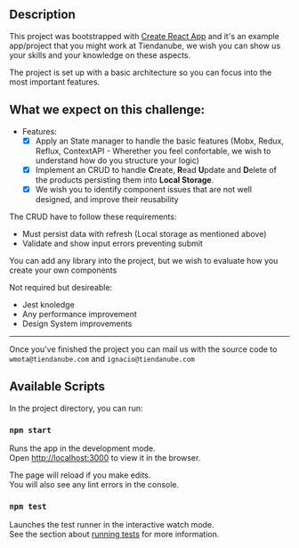## Description
This project was bootstrapped with [Create React App](https://github.com/facebook/create-react-app)
and it's an example app/project that you might work at Tiendanube, we wish you can show us your skills and your knowledge on these aspects.

The project is set up with a basic architecture so you can focus into the most important features.

## What we expect on this challenge:
- Features:
  - [X] Apply an State manager to handle the basic features (Mobx, Redux, Reflux, ContextAPI - Wherether you feel confortable, we wish to understand how do you structure your logic)
  - [X] Implement an CRUD to handle **C**reate, **R**ead **U**pdate and **D**elete of the products persisting them into **Local Storage**.
  - [X] We wish you to identify component issues that are not well designed, and improve their reusability

The CRUD have to follow these requirements:
- Must persist data with refresh (Local storage as mentioned above)
- Validate and show input errors preventing submit

You can add any library into the project, but we wish to evaluate how you create your own components

Not required but desireable:
- Jest knoledge
- Any performance improvement
- Design System improvements

---

Once you've finished the project you can mail us with the source code to `wmota@tiendanube.com` and `ignacio@tiendanube.com`

## Available Scripts

In the project directory, you can run:

### `npm start`

Runs the app in the development mode.<br>
Open [http://localhost:3000](http://localhost:3000) to view it in the browser.

The page will reload if you make edits.<br>
You will also see any lint errors in the console.

### `npm test`

Launches the test runner in the interactive watch mode.<br>
See the section about [running tests](https://facebook.github.io/create-react-app/docs/running-tests) for more information.

